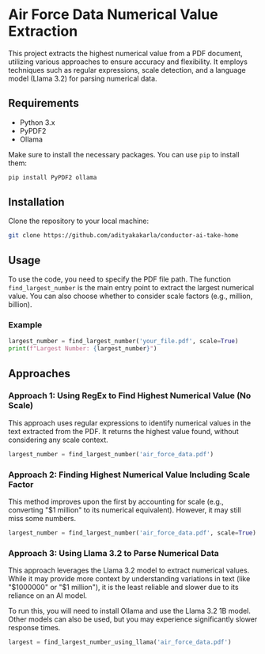 # Air Force Data Numerical Value Extraction

This project extracts the highest numerical value from a PDF document, utilizing various approaches to ensure accuracy and flexibility. It employs techniques such as regular expressions, scale detection, and a language model (Llama 3.2) for parsing numerical data.

## Requirements

- Python 3.x
- PyPDF2
- Ollama

Make sure to install the necessary packages. You can use `pip` to install them:

```bash
pip install PyPDF2 ollama
```

## Installation

Clone the repository to your local machine:

```bash
git clone https://github.com/adityakakarla/conductor-ai-take-home
```

## Usage

To use the code, you need to specify the PDF file path. The function `find_largest_number` is the main entry point to extract the largest numerical value. You can also choose whether to consider scale factors (e.g., million, billion).

### Example

```python
largest_number = find_largest_number('your_file.pdf', scale=True)
print(f"Largest Number: {largest_number}")
```

## Approaches

### Approach 1: Using RegEx to Find Highest Numerical Value (No Scale)

This approach uses regular expressions to identify numerical values in the text extracted from the PDF. It returns the highest value found, without considering any scale context.

```python
largest_number = find_largest_number('air_force_data.pdf')
```

### Approach 2: Finding Highest Numerical Value Including Scale Factor

This method improves upon the first by accounting for scale (e.g., converting "$1 million" to its numerical equivalent). However, it may still miss some numbers.

```python
largest_number = find_largest_number('air_force_data.pdf', scale=True)
```

### Approach 3: Using Llama 3.2 to Parse Numerical Data

This approach leverages the Llama 3.2 model to extract numerical values. While it may provide more context by understanding variations in text (like "$1000000" or "$1 million"), it is the least reliable and slower due to its reliance on an AI model.

To run this, you will need to install Ollama and use the Llama 3.2 1B model. Other models can also be used, but you may experience significantly slower response times.

```python
largest = find_largest_number_using_llama('air_force_data.pdf')
```
